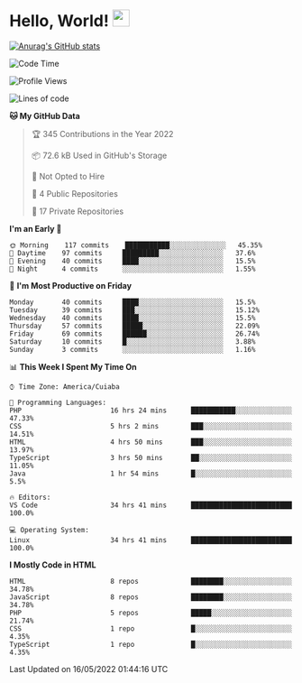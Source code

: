 
# Hello, World! <img src="https://raw.githubusercontent.com/MartinHeinz/MartinHeinz/master/wave.gif" width="30px">

[![Anurag's GitHub stats](https://github-readme-stats.vercel.app/api?username=ilismarque&count_private=true&show_icons=true&theme=dracula)](https://github.com/anuraghazra/github-readme-stats)

<!--START_SECTION:waka-->
![Code Time](http://img.shields.io/badge/Code%20Time-0%20secs-blue)

![Profile Views](http://img.shields.io/badge/Profile%20Views-90-blue)

![Lines of code](https://img.shields.io/badge/From%20Hello%20World%20I%27ve%20Written-1%20Million%20lines%20of%20code-blue)

**🐱 My GitHub Data** 

> 🏆 345 Contributions in the Year 2022
 > 
> 📦 72.6 kB Used in GitHub's Storage 
 > 
> 🚫 Not Opted to Hire
 > 
> 📜 4 Public Repositories 
 > 
> 🔑 17 Private Repositories  
 > 
**I'm an Early 🐤** 

```text
🌞 Morning    117 commits    ███████████░░░░░░░░░░░░░░   45.35% 
🌆 Daytime    97 commits     █████████░░░░░░░░░░░░░░░░   37.6% 
🌃 Evening    40 commits     ████░░░░░░░░░░░░░░░░░░░░░   15.5% 
🌙 Night      4 commits      ░░░░░░░░░░░░░░░░░░░░░░░░░   1.55%

```
📅 **I'm Most Productive on Friday** 

```text
Monday       40 commits     ████░░░░░░░░░░░░░░░░░░░░░   15.5% 
Tuesday      39 commits     ███░░░░░░░░░░░░░░░░░░░░░░   15.12% 
Wednesday    40 commits     ████░░░░░░░░░░░░░░░░░░░░░   15.5% 
Thursday     57 commits     █████░░░░░░░░░░░░░░░░░░░░   22.09% 
Friday       69 commits     ██████░░░░░░░░░░░░░░░░░░░   26.74% 
Saturday     10 commits     █░░░░░░░░░░░░░░░░░░░░░░░░   3.88% 
Sunday       3 commits      ░░░░░░░░░░░░░░░░░░░░░░░░░   1.16%

```


📊 **This Week I Spent My Time On** 

```text
⌚︎ Time Zone: America/Cuiaba

💬 Programming Languages: 
PHP                      16 hrs 24 mins      ███████████░░░░░░░░░░░░░░   47.33% 
CSS                      5 hrs 2 mins        ███░░░░░░░░░░░░░░░░░░░░░░   14.51% 
HTML                     4 hrs 50 mins       ███░░░░░░░░░░░░░░░░░░░░░░   13.97% 
TypeScript               3 hrs 50 mins       ██░░░░░░░░░░░░░░░░░░░░░░░   11.05% 
Java                     1 hr 54 mins        █░░░░░░░░░░░░░░░░░░░░░░░░   5.5%

🔥 Editors: 
VS Code                  34 hrs 41 mins      █████████████████████████   100.0%

💻 Operating System: 
Linux                    34 hrs 41 mins      █████████████████████████   100.0%

```

**I Mostly Code in HTML** 

```text
HTML                     8 repos             ████████░░░░░░░░░░░░░░░░░   34.78% 
JavaScript               8 repos             ████████░░░░░░░░░░░░░░░░░   34.78% 
PHP                      5 repos             █████░░░░░░░░░░░░░░░░░░░░   21.74% 
CSS                      1 repo              █░░░░░░░░░░░░░░░░░░░░░░░░   4.35% 
TypeScript               1 repo              █░░░░░░░░░░░░░░░░░░░░░░░░   4.35%

```



 Last Updated on 16/05/2022 01:44:16 UTC
<!--END_SECTION:waka-->

<!--
**ilismarque/ilismarque** is a ✨ _special_ ✨ repository because its `README.md` (this file) appears on your GitHub profile.

Here are some ideas to get you started:

- 🔭 I’m currently working on ...
- 🌱 I’m currently learning ...
- 👯 I’m looking to collaborate on ...
- 🤔 I’m looking for help with ...
- 💬 Ask me about ...
- 📫 How to reach me: ...
- 😄 Pronouns: ...
- ⚡ Fun fact: ...
-->
